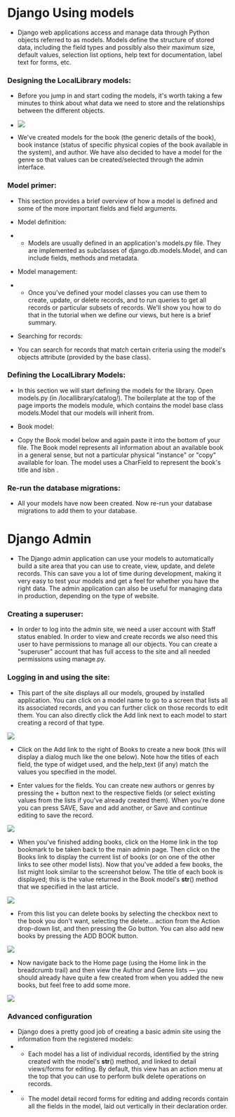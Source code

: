 # Django Using models

- Django web applications access and manage data through Python objects referred to as models. Models define the structure of stored data, including the field types and possibly also their maximum size, default values, selection list options, help text for documentation, label text for forms, etc.

### Designing the LocalLibrary models:
- Before you jump in and start coding the models, it's worth taking a few minutes to think about what data we need to store and the relationships between the different objects.

- ![](https://developer.mozilla.org/en-US/docs/Learn/Server-side/Django/Models/local_library_model_uml.svg)

- We've created models for the book (the generic details of the book), book instance (status of specific physical copies of the book available in the system), and author. We have also decided to have a model for the genre so that values can be created/selected through the admin interface.

### Model primer:
- This section provides a brief overview of how a model is defined and some of the more important fields and field arguments.

- Model definition:
- - Models are usually defined in an application's models.py file. They are implemented as subclasses of django.db.models.Model, and can include fields, methods and metadata.

- Model management:
- - Once you've defined your model classes you can use them to create, update, or delete records, and to run queries to get all records or particular subsets of records. We'll show you how to do that in the tutorial when we define our views, but here is a brief summary.

- Searching for records:
- You can search for records that match certain criteria using the model's objects attribute (provided by the base class).

### Defining the LocalLibrary Models:
- In this section we will start defining the models for the library. Open models.py (in /locallibrary/catalog/). The boilerplate at the top of the page imports the models module, which contains the model base class models.Model that our models will inherit from.

- Book model:
- Copy the Book model below and again paste it into the bottom of your file. The Book model represents all information about an available book in a general sense, but not a particular physical "instance" or "copy" available for loan. The model uses a CharField to represent the book's title and isbn .

### Re-run the database migrations:
- All your models have now been created. Now re-run your database migrations to add them to your database.

# Django Admin
- The Django admin application can use your models to automatically build a site area that you can use to create, view, update, and delete records. This can save you a lot of time during development, making it very easy to test your models and get a feel for whether you have the right data. The admin application can also be useful for managing data in production, depending on the type of website.

### Creating a superuser:
- In order to log into the admin site, we need a user account with Staff status enabled. In order to view and create records we also need this user to have permissions to manage all our objects.  You can create a "superuser" account that has full access to the site and all needed permissions using manage.py.

### Logging in and using the site:
- This part of the site displays all our models, grouped by installed application. You can click on a model name to go to a screen that lists all its associated records, and you can further click on those records to edit them. You can also directly click the Add link next to each model to start creating a record of that type.

![](https://developer.mozilla.org/en-US/docs/Learn/Server-side/Django/Admin_site/admin_home.png)

- Click on the Add link to the right of Books to create a new book (this will display a dialog much like the one below). Note how the titles of each field, the type of widget used, and the help_text (if any) match the values you specified in the model. 

- Enter values for the fields. You can create new authors or genres by pressing the + button next to the respective fields (or select existing values from the lists if you've already created them). When you're done you can press SAVE, Save and add another, or Save and continue editing to save the record.

![](https://developer.mozilla.org/en-US/docs/Learn/Server-side/Django/Admin_site/admin_book_add.png)

- When you've finished adding books, click on the Home link in the top bookmark to be taken back to the main admin page. Then click on the Books link to display the current list of books (or on one of the other links to see other model lists). Now that you've added a few books, the list might look similar to the screenshot below. The title of each book is displayed; this is the value returned in the Book model's __str__() method that we specified in the last article.

![](https://developer.mozilla.org/en-US/docs/Learn/Server-side/Django/Admin_site/admin_book_list.png)

- From this list you can delete books by selecting the checkbox next to the book you don't want, selecting the delete... action from the Action drop-down list, and then pressing the Go button. You can also add new books by pressing the ADD BOOK button. 

![](https://developer.mozilla.org/en-US/docs/Learn/Server-side/Django/Admin_site/admin_book_modify.png)

- Now navigate back to the Home page (using the Home link in the breadcrumb trail) and then view the Author and Genre lists — you should already have quite a few created from when you added the new books, but feel free to add some more.

![](https://developer.mozilla.org/en-US/docs/Learn/Server-side/Django/Admin_site/admin_bookinstance_add.png)

### Advanced configuration
- Django does a pretty good job of creating a basic admin site using the information from the registered models:
- - Each model has a list of individual records, identified by the string created with the model's __str__() method, and linked to detail views/forms for editing. By default, this view has an action menu at the top that you can use to perform bulk delete operations on records.
- - The model detail record forms for editing and adding records contain all the fields in the model, laid out vertically in their declaration order.  